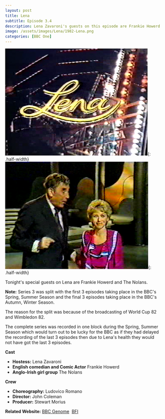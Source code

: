 ```yaml
---
layout: post
title: Lena
subtitle: Episode 3.4
description: Lena Zavaroni's guests on this episode are Frankie Howerd and The Nolans. Click on link for details.
image: /assets/images/Lena/1982-Lena.png
categories: [BBC One]
---
```


![](/assets/images/Lena/1982-Lena-01.png){: .half-width}
![](/assets/images/Lena/1982-Lena-02.png){: .half-width}

Tonight's special guests on Lena are Frankie Howerd and The Nolans.

**Note:** Series 3 was split with the first 3 episodes taking place in the BBC's Spring, Summer Season and the final 3 episodes taking place in the BBC's Autumn, Winter Season.

The reason for the split was because of the broadcasting of World Cup 82 and Wimbledon 82.

The complete series was recorded in one block during the Spring, Summer Season which would turn out to be lucky for the BBC as if they had delayed the recording of the last 3 episodes then due to Lena's health they would not have got the last 3 episodes.

**Cast**
* **Hostess:** Lena Zavaroni
* **English comedian and Comic Actor** Frankie Howerd
* **Anglo-Irish girl group** The Nolans

**Crew**
* **Choreography:** Ludovico Romano
* **Director:** John Coleman
* **Producer:** Stewart Morius

**Related Website:**
<span class="post-categories">[BBC Genome](https://genome.ch.bbc.co.uk/3b75c60613af4a36b945b73e3adf3408)&nbsp;
[BFI](http://explore.bfi.org.uk/4ce2b790cfbac)
